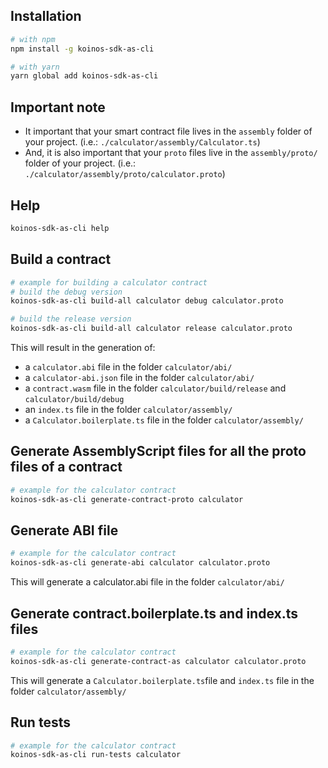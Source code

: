 ## Installation

```sh
# with npm
npm install -g koinos-sdk-as-cli

# with yarn
yarn global add koinos-sdk-as-cli
```

## Important note
- It important that your smart contract file lives in the `assembly` folder of your project. (i.e.: `./calculator/assembly/Calculator.ts`)
- And, it is also important that your `proto` files live in the `assembly/proto/` folder of your project. (i.e.: `./calculator/assembly/proto/calculator.proto`)

## Help
```sh
koinos-sdk-as-cli help
```
## Build a contract
```sh
# example for building a calculator contract
# build the debug version
koinos-sdk-as-cli build-all calculator debug calculator.proto 

# build the release version
koinos-sdk-as-cli build-all calculator release calculator.proto 
```

This will result in the generation of:

- a `calculator.abi` file in the folder `calculator/abi/`
- a `calculator-abi.json` file in the folder `calculator/abi/`
- a `contract.wasm` file in the folder `calculator/build/release` and `calculator/build/debug`
- an `index.ts` file in the folder `calculator/assembly/`
- a `Calculator.boilerplate.ts` file in the folder `calculator/assembly/`
  
## Generate AssemblyScript files for all the proto files of a contract
```sh
# example for the calculator contract
koinos-sdk-as-cli generate-contract-proto calculator
```

## Generate ABI file
```sh
# example for the calculator contract
koinos-sdk-as-cli generate-abi calculator calculator.proto
```
This will generate a calculator.abi file in the folder `calculator/abi/`

## Generate contract.boilerplate.ts and index.ts files
```sh
# example for the calculator contract
koinos-sdk-as-cli generate-contract-as calculator calculator.proto
```

This will generate a `Calculator.boilerplate.ts`file and `index.ts` file in the folder `calculator/assembly/`

## Run tests
```sh
# example for the calculator contract
koinos-sdk-as-cli run-tests calculator
```
